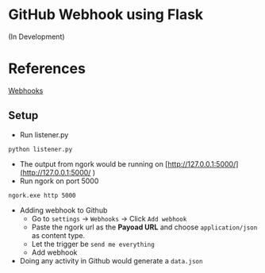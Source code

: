 # GitHub Webhook using Flask
(In Development)

# References

[Webhooks](https://docs.github.com/en/free-pro-team@latest/developers/webhooks-and-events/about-webhooks)

## Setup

- Run listener.py
```
python listener.py
```
- The output from ngork would be running on [http://127.0.0.1:5000/](http://127.0.0.1:5000/ )
- Run ngork on port 5000
```
ngork.exe http 5000
```
- Adding webhook to Github
    - Go to `settings` -> `Webhooks` -> Click `Add webhook`
    - Paste the ngork url as the <strong>Payoad URL</strong> and choose `application/json` as content type. 
    - Let the trigger be `send me everything`
    - Add webhook
- Doing any activity in Github would generate a `data.json`
